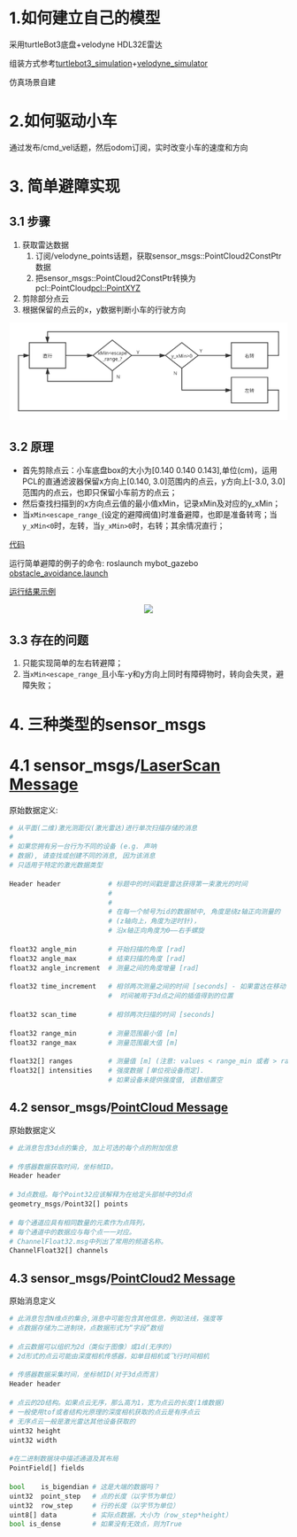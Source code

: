 <!--
 * @Date: 2020-11-02 13:32:05
 * @LastEditTime: 2020-11-27 11:17:56
 * @Author:  Chang_Bin
 * @LastEditors: Chang_Bin
 * @Email: bin_chang@qq.com
 * @Description: 
-->
# 1.如何建立自己的模型

采用turtleBot3底盘+velodyne HDL32E雷达

组装方式参考[turtlebot3_simulation](https://github.com/ROBOTIS-GIT/turtlebot3_simulations)+[velodyne_simulator](https://bitbucket.org/DataspeedInc/velodyne_simulator.git)

仿真场景自建

# 2.如何驱动小车

通过发布/cmd_vel话题，然后odom订阅，实时改变小车的速度和方向

# 3. 简单避障实现

## 3.1 步骤

1. 获取雷达数据
   1. 订阅/velodyne_points话题，获取sensor_msgs::PointCloud2ConstPtr数据
   2. 把sensor_msgs::PointCloud2ConstPtr转换为pcl::PointCloud<pcl::PointXYZ>
2. 剪除部分点云
3. 根据保留的点云的x，y数据判断小车的行驶方向

<div align="center">
<img src=images/obstacle_avoidance.svg>
</div>

## 3.2 原理

* 首先剪除点云：小车底盘box的大小为[0.140 0.140 0.143],单位(cm)，运用PCL的直通滤波器保留x方向上[0.140, 3.0]范围内的点云，y方向上[-3.0, 3.0]范围内的点云，也即只保留小车前方的点云；
* 然后查找扫描到的x方向点云值的最小值xMin，记录xMin及对应的y_xMin；
* 当`xMin<escape_range_`(设定的避障阀值)时准备避障，也即是准备转弯；当`y_xMin<0`时，左转，当`y_xMin>0`时，右转；其余情况直行；

[代码](mybot_gazebo/src/mybot_drive.cc)

运行简单避障的例子的命令:
roslaunch mybot_gazebo [obstacle_avoidance.launch](mybot_gazebo/launch/obstacle_avoidance.launch)

[运行结果示例](images/obstacle_avoidance.gif)

<div align="center">
<img src="images/obstacle_avoidance.gif">
</div>

## 3.3 存在的问题

1. 只能实现简单的左右转避障；
2. 当`xMin<escape_range_`且小车-y和y方向上同时有障碍物时，转向会失灵，避障失败；

# 4. 三种类型的sensor_msgs

# 4.1 sensor_msgs/[LaserScan Message](http://docs.ros.org/en/api/sensor_msgs/html/msg/LaserScan.html)

原始数据定义:

```python
# 从平面(二维)激光测距仪(激光雷达)进行单次扫描存储的消息
#
# 如果您拥有另一台行为不同的设备 (e.g. 声呐
# 数据), 请查找或创建不同的消息, 因为该消息
# 只适用于特定的激光数据类型

Header header            # 标题中的时间戳是雷达获得第一束激光的时间
                         # 
                         #
                         # 在每一个帧号为id的数据帧中, 角度是绕z轴正向测量的 
                         # (z轴向上，角度为逆时针)，
                         # 沿x轴正向角度为0——右手螺旋
                         
float32 angle_min        # 开始扫描的角度 [rad]
float32 angle_max        # 结束扫描的角度 [rad]
float32 angle_increment  # 测量之间的角度增量 [rad]

float32 time_increment   # 相邻两次测量之间的时间 [seconds] - 如果雷达在移动
                         #  时间被用于3d点之间的插值得到的位置
                         
float32 scan_time        # 相邻两次扫描的时间 [seconds]

float32 range_min        # 测量范围最小值 [m]
float32 range_max        # 测量范围最大值 [m]

float32[] ranges         # 测量值 [m] (注意: values < range_min 或者 > range_max 被丢弃)
float32[] intensities    # 强度数据 [单位视设备而定].  
                         # 如果设备未提供强度值, 该数组置空
```

## 4.2 sensor_msgs/[PointCloud Message](http://docs.ros.org/en/api/sensor_msgs/html/msg/PointCloud.html)

原始数据定义

```python
# 此消息包含3d点的集合, 加上可选的每个点的附加信息

# 传感器数据获取时间，坐标帧ID。
Header header

# 3d点数组。每个Point32应该解释为在给定头部帧中的3d点
geometry_msgs/Point32[] points

# 每个通道应具有相同数量的元素作为点阵列，
# 每个通道中的数据应与每个点一一对应。
# ChannelFloat32.msg中列出了常用的频道名称。
ChannelFloat32[] channels
```

## 4.3 sensor_msgs/[PointCloud2 Message](http://docs.ros.org/en/api/sensor_msgs/html/msg/PointCloud2.html)

原始消息定义

```python
# 此消息包含N维点的集合,消息中可能包含其他信息，例如法线，强度等
# 点数据存储为二进制块，点数据形式为“字段”数组

# 点云数据可以组织为2d（类似于图像）或1d(无序的)
# 2d形式的点云可能由深度相机传感器，如单目相机或飞行时间相机

# 传感器数据采集时间，坐标帧ID(对于3d点而言)
Header header

# 点云的2D结构。如果点云无序，那么高为1，宽为点云的长度(1维数据)
# 一般使用tof或者结构光原理的深度相机获取的点云是有序点云
# 无序点云一般是激光雷达其他设备获取的
uint32 height
uint32 width

#在二进制数据块中描述通道及其布局
PointField[] fields

bool    is_bigendian # 这是大端的数据吗？
uint32  point_step   # 点的长度（以字节为单位）
uint32  row_step     # 行的长度（以字节为单位）
uint8[] data         # 实际点数据，大小为（row_step*height）
bool is_dense        # 如果没有无效点，则为True
```